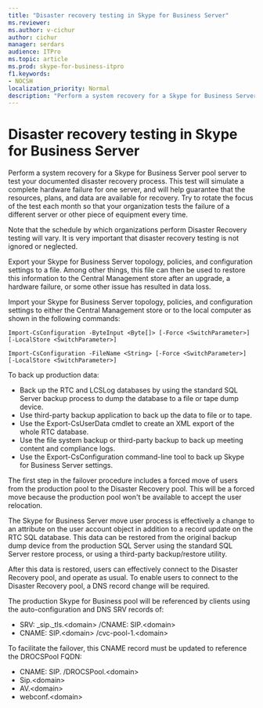 ```yaml
---
title: "Disaster recovery testing in Skype for Business Server"
ms.reviewer: 
ms.author: v-cichur
author: cichur
manager: serdars
audience: ITPro
ms.topic: article
ms.prod: skype-for-business-itpro
f1.keywords:
- NOCSH
localization_priority: Normal
description: "Perform a system recovery for a Skype for Business Server pool server to test your documented disaster recovery process"
---
```


# Disaster recovery testing in Skype for Business Server

Perform a system recovery for a Skype for Business Server pool server to test your documented disaster recovery process. This test will simulate a complete hardware failure for one server, and will help guarantee that the resources, plans, and data are available for recovery. Try to rotate the focus of the test each month so that your organization tests the failure of a different server or other piece of equipment every time. 

Note that the schedule by which organizations perform Disaster Recovery testing will vary. It is very important that disaster recovery testing is not ignored or neglected. 

Export your Skype for Business Server topology, policies, and configuration settings to a file. Among other things, this file can then be used to restore this information to the Central Management store after an upgrade, a hardware failure, or some other issue has resulted in data loss.

Import your Skype for Business Server topology, policies, and configuration settings to either the Central Management store or to the local computer as shown in the following commands: 

`Import-CsConfiguration -ByteInput <Byte[]> [-Force <SwitchParameter>] [-LocalStore <SwitchParameter>]`

`Import-CsConfiguration -FileName <String> [-Force <SwitchParameter>] [-LocalStore <SwitchParameter>]` 

To back up production data:

- Back up the RTC and LCSLog databases by using the standard SQL Server backup process to dump the database to a file or tape dump device.
- Use third-party backup application to back up the data to file or to tape.
- Use the Export-CsUserData cmdlet to create an XML export of the whole RTC database.
- Use the file system backup or third-party backup to back up meeting content and compliance logs.
- Use the Export-CsConfiguration command-line tool to back up Skype for Business Server settings.

The first step in the failover procedure includes a forced move of users from the production pool to the Disaster Recovery pool. This will be a forced move because the production pool won't be available to accept the user relocation.

The Skype for Business Server move user process is effectively a change to an attribute on the user account object in addition to a record update on the RTC SQL database. This data can be restored from the original backup dump device from the production SQL Server using the standard SQL Server restore process, or using a third-party backup/restore utility.

After this data is restored, users can effectively connect to the Disaster Recovery pool, and operate as usual. To enable users to connect to the Disaster Recovery pool, a DNS record change will be required.

The production Skype for Business pool will be referenced by clients using the auto-configuration and DNS SRV records of:

- SRV: _sip._tls.\<domain> /CNAME: SIP.\<domain>
- CNAME: SIP.\<domain> /cvc-pool-1.\<domain>

To facilitate the failover, this CNAME record must be updated to reference the DROCSPool FQDN:

- CNAME: SIP.<domain> /DROCSPool.\<domain>
- Sip.\<domain>
- AV.\<domain>
- webconf.\<domain>
